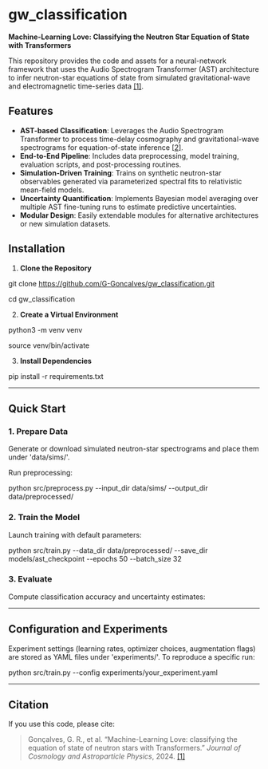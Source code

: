 # gw_classification

**Machine-Learning Love: Classifying the Neutron Star Equation of State with Transformers**

This repository provides the code and assets for a neural-network framework that uses the Audio Spectrogram Transformer (AST) architecture to infer neutron-star equations of state from simulated gravitational-wave and electromagnetic time-series data [\[1\]](https://arxiv.org/abs/2210.08382).


## Features

- **AST-based Classification**: Leverages the Audio Spectrogram Transformer to process time-delay cosmography and gravitational-wave spectrograms for equation-of-state inference [\[2\]](https://arxiv.org/abs/2104.01778).
- **End-to-End Pipeline**: Includes data preprocessing, model training, evaluation scripts, and post-processing routines.
- **Simulation-Driven Training**: Trains on synthetic neutron-star observables generated via parameterized spectral fits to relativistic mean-field models.
- **Uncertainty Quantification**: Implements Bayesian model averaging over multiple AST fine-tuning runs to estimate predictive uncertainties.
- **Modular Design**: Easily extendable modules for alternative architectures or new simulation datasets.


## Installation

1. **Clone the Repository**  

git clone https://github.com/G-GoncaIves/gw_classification.git

cd gw_classification

2. **Create a Virtual Environment**  

python3 -m venv venv

source venv/bin/activate


3. **Install Dependencies**  

pip install -r requirements.txt


---

## Quick Start

### 1. Prepare Data  
Generate or download simulated neutron-star spectrograms and place them under 'data/sims/'. 

Run preprocessing:  

python src/preprocess.py --input_dir data/sims/ --output_dir data/preprocessed/


### 2. Train the Model  

Launch training with default parameters:  

python src/train.py
--data_dir data/preprocessed/
--save_dir models/ast_checkpoint
--epochs 50
--batch_size 32


### 3. Evaluate  

Compute classification accuracy and uncertainty estimates:  



---

## Configuration and Experiments

Experiment settings (learning rates, optimizer choices, augmentation flags) are stored as YAML files under 'experiments/'. To reproduce a specific run:  

python src/train.py --config experiments/your_experiment.yaml



---

## Citation

If you use this code, please cite:

> Gonçalves, G. R., et al. “Machine-Learning Love: classifying the equation of state of neutron stars with Transformers.” *Journal of Cosmology and Astroparticle Physics*, 2024. [\[1\]](https://arxiv.org/abs/2210.08382)
